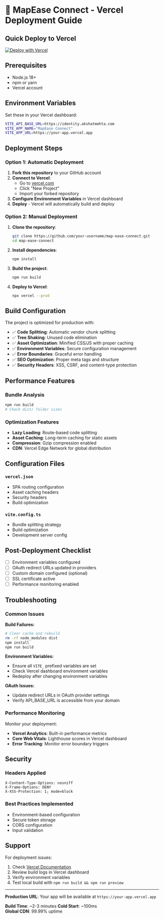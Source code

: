 # 🚀 MapEase Connect - Vercel Deployment Guide

## Quick Deploy to Vercel

[![Deploy with Vercel](https://vercel.com/button)](https://vercel.com/new/clone?repository-url=https://github.com/your-username/map-ease-connect)

## Prerequisites

- Node.js 18+ 
- npm or yarn
- Vercel account

## Environment Variables

Set these in your Vercel dashboard:

```bash
VITE_API_BASE_URL=https://identity.akshatmehta.com
VITE_APP_NAME="MapEase Connect"
VITE_APP_URL=https://your-app.vercel.app
```

## Deployment Steps

### Option 1: Automatic Deployment

1. **Fork this repository** to your GitHub account
2. **Connect to Vercel**:
   - Go to [vercel.com](https://vercel.com)
   - Click "New Project"
   - Import your forked repository
3. **Configure Environment Variables** in Vercel dashboard
4. **Deploy** - Vercel will automatically build and deploy

### Option 2: Manual Deployment

1. **Clone the repository**:
   ```bash
   git clone https://github.com/your-username/map-ease-connect.git
   cd map-ease-connect
   ```

2. **Install dependencies**:
   ```bash
   npm install
   ```

3. **Build the project**:
   ```bash
   npm run build
   ```

4. **Deploy to Vercel**:
   ```bash
   npx vercel --prod
   ```

## Build Configuration

The project is optimized for production with:

- ✅ **Code Splitting**: Automatic vendor chunk splitting
- ✅ **Tree Shaking**: Unused code elimination  
- ✅ **Asset Optimization**: Minified CSS/JS with proper caching
- ✅ **Environment Variables**: Secure configuration management
- ✅ **Error Boundaries**: Graceful error handling
- ✅ **SEO Optimization**: Proper meta tags and structure
- ✅ **Security Headers**: XSS, CSRF, and content-type protection

## Performance Features

### Bundle Analysis
```bash
npm run build
# Check dist/ folder sizes
```

### Optimization Features
- **Lazy Loading**: Route-based code splitting
- **Asset Caching**: Long-term caching for static assets
- **Compression**: Gzip compression enabled
- **CDN**: Vercel Edge Network for global distribution

## Configuration Files

### `vercel.json`
- SPA routing configuration
- Asset caching headers
- Security headers
- Build optimization

### `vite.config.ts`
- Bundle splitting strategy
- Build optimization
- Development server config

## Post-Deployment Checklist

- [ ] Environment variables configured
- [ ] OAuth redirect URLs updated in providers
- [ ] Custom domain configured (optional)
- [ ] SSL certificate active
- [ ] Performance monitoring enabled

## Troubleshooting

### Common Issues

**Build Failures:**
```bash
# Clear cache and rebuild
rm -rf node_modules dist
npm install
npm run build
```

**Environment Variables:**
- Ensure all `VITE_` prefixed variables are set
- Check Vercel dashboard environment variables
- Redeploy after changing environment variables

**OAuth Issues:**
- Update redirect URLs in OAuth provider settings
- Verify API_BASE_URL is accessible from your domain

### Performance Monitoring

Monitor your deployment:
- **Vercel Analytics**: Built-in performance metrics
- **Core Web Vitals**: Lighthouse scores in Vercel dashboard
- **Error Tracking**: Monitor error boundary triggers

## Security

### Headers Applied
```
X-Content-Type-Options: nosniff
X-Frame-Options: DENY  
X-XSS-Protection: 1; mode=block
```

### Best Practices Implemented
- Environment-based configuration
- Secure token storage
- CORS configuration
- Input validation

## Support

For deployment issues:
1. Check [Vercel Documentation](https://vercel.com/docs)
2. Review build logs in Vercel dashboard
3. Verify environment variables
4. Test local build with `npm run build && npm run preview`

---

**Production URL**: Your app will be available at `https://your-app.vercel.app`

**Build Time**: ~2-3 minutes
**Cold Start**: ~100ms  
**Global CDN**: 99.99% uptime
